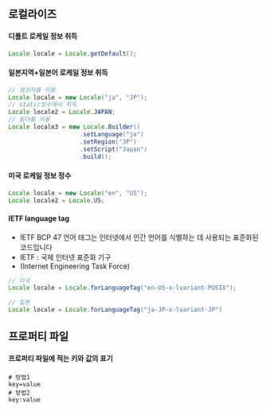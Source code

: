 ## 로컬라이즈
#### 디폴트 로케일 정보 취득
```java
Locale locale = Locale.getDefault();
```
#### 일본지역+일본어 로케일 정보 취득
```java
// 생성자를 이용
Locale locale = new Locale("ja", "JP");
// static정수에서 취득
Locale locale2 = Locale.JAPAN;
// 빌더를 이용
Locale locale3 = new Locale.Builder()
                    .setLanguage("ja")
                    .setRegion("JP")
                    .setScript("Japan")
                    .build();
```
#### 미국 로케일 정보 정수
```java
Locale locale = new Locale("en", "US");
Locale locale2 = Locale.US;
```
#### IETF language tag
- IETF BCP 47 언어 태그는 인터넷에서 인간 언어를 식별하는 데 사용되는 표준화된 코드입니다 
- IETF : 국제 인터넷 표준화 기구
- (Internet Engineering Task Force)
```java
// 미국
Locale locale = Locale.forLanguageTag("en-US-x-lvariant-POSIX");

// 일본
Locale locale = Locale.forLanguageTag("ja-JP-x-lvariant-JP")
```
## 프로퍼티 파일
#### 프로퍼티 파일에 적는 키와 값의 표기
```properties
# 방법1
key=value
# 방법2
key:value
```